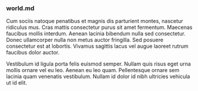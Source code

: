### world.md
Cum sociis natoque penatibus et magnis dis parturient montes, nascetur ridiculus mus. Cras mattis consectetur purus sit amet fermentum. Maecenas faucibus mollis interdum. Aenean lacinia bibendum nulla sed consectetur. Donec ullamcorper nulla non metus auctor fringilla. Sed posuere consectetur est at lobortis. Vivamus sagittis lacus vel augue laoreet rutrum faucibus dolor auctor.

Vestibulum id ligula porta felis euismod semper. Nullam quis risus eget urna mollis ornare vel eu leo. Aenean eu leo quam. Pellentesque ornare sem lacinia quam venenatis vestibulum. Nullam id dolor id nibh ultricies vehicula ut id elit.
